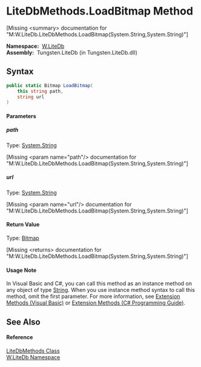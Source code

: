 LiteDbMethods.LoadBitmap Method
===============================
  
[Missing &lt;summary> documentation for "M:W.LiteDb.LiteDbMethods.LoadBitmap(System.String,System.String)"]


  **Namespace:**  [W.LiteDb][1]  
  **Assembly:**  Tungsten.LiteDb (in Tungsten.LiteDb.dll)

Syntax
------

```csharp
public static Bitmap LoadBitmap(
	this string path,
	string url
)
```

#### Parameters

##### *path*
Type: [System.String][2]  

[Missing &lt;param name="path"/> documentation for "M:W.LiteDb.LiteDbMethods.LoadBitmap(System.String,System.String)"]


##### *url*
Type: [System.String][2]  

[Missing &lt;param name="url"/> documentation for "M:W.LiteDb.LiteDbMethods.LoadBitmap(System.String,System.String)"]


#### Return Value
Type: [Bitmap][3]  

[Missing &lt;returns> documentation for "M:W.LiteDb.LiteDbMethods.LoadBitmap(System.String,System.String)"]

#### Usage Note
In Visual Basic and C#, you can call this method as an instance method on any object of type [String][2]. When you use instance method syntax to call this method, omit the first parameter. For more information, see [Extension Methods (Visual Basic)][4] or [Extension Methods (C# Programming Guide)][5].

See Also
--------

#### Reference
[LiteDbMethods Class][6]  
[W.LiteDb Namespace][1]  

[1]: ../README.md
[2]: http://msdn.microsoft.com/en-us/library/s1wwdcbf
[3]: http://msdn.microsoft.com/en-us/library/4e7y164x
[4]: http://msdn.microsoft.com/en-us/library/bb384936.aspx
[5]: http://msdn.microsoft.com/en-us/library/bb383977.aspx
[6]: README.md
[7]: ../../_icons/Help.png